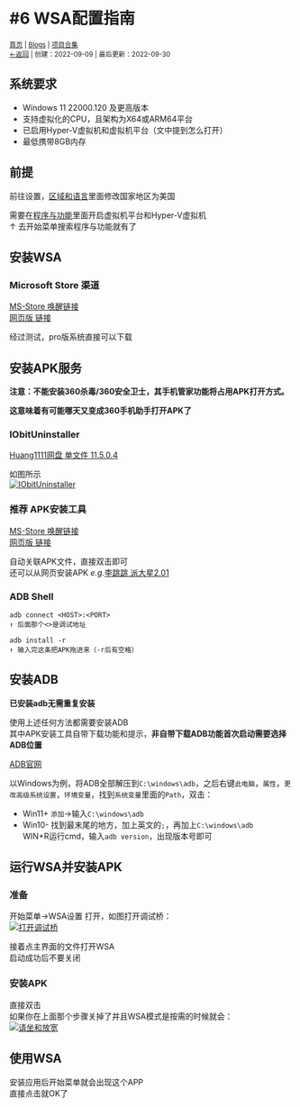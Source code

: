# #6 WSA配置指南
<small><a href="//">首页</a> | <a href="/blogs">Blogs</a> | <a href="/Project">项目合集</a><br><a href="../">←返回</a> |
 创建：2022-09-09 | 最后更新：2022-09-30</small><br>

## 系统要求
- Windows 11 22000.120 及更高版本
- 支持虚拟化的CPU，且架构为X64或ARM64平台
- 已启用Hyper-V虚拟机和虚拟机平台（文中提到怎么打开）
- 最低携带8GB内存


## 前提
前往设置，[区域和语言](https://kdxhub.github.io/api/jump.htm?back=1&u=ms-settings:regionlanguage)里面修改国家地区为美国

需要在[程序与功能](https://kdxhub.github.io/api/jump.htm?back=1&u=ms-settings:optionalfeatures)里面开启虚拟机平台和Hyper-V虚拟机<br>
↑ 去开始菜单搜索程序与功能就有了
## 安装WSA
### Microsoft Store 渠道
[MS-Store 唤醒链接](http://kdxhub.github.io/api/jump.htm?back=1&u=ms-windows-store://pdp/?ProductId=9P3395VX91NR)<br>
[网页版 链接](https://apps.microsoft.com/store/detail/windows-subsystem-for-android%E2%84%A2-with-amazon-appstore/9P3395VX91NR)

经过测试，pro版系统直接可以下载
## 安装APK服务
**注意：不能安装360杀毒/360安全卫士，其手机管家功能将占用APK打开方式。**

**这意味着有可能哪天又变成360手机助手打开APK了**
### IObitUninstaller
[Huang1111网盘 单文件 11.5.0.4](https://pan.huang1111.cn/s/2Q4XTN?path=%2FIObitUninstaller%20%E5%8D%B8%E8%BD%BD%E5%B7%A5%E5%85%B7%20%E5%8D%95%E6%96%87%E4%BB%B6%E7%89%88%2011.5.0.4)

如图所示<br>
[![](https://s1.ax1x.com/2022/09/09/vLdvhF.md.png "IObitUninstaller")](https://s1.ax1x.com/2022/09/09/vLdvhF.png)
### **推荐** APK安装工具
[MS-Store 唤醒链接](http://kdxhub.github.io/api/jump.htm?back=1&u=ms-windows-store://pdp/?ProductId=9P2JFQ43FPPG)<br>
[网页版 链接](https://apps.microsoft.com/store/detail/windows-subsystem-for-android%E2%84%A2-with-amazon-appstore/9P2JFQ43FPPG)

自动关联APK文件，直接双击即可<br>
还可以从网页安装APK *e.g.*[李跳跳 派大星2.01](https://kdxhub.github.io/api/jump.htm?back=1&u=apkinstaller:?source=https://kdx233.github.io/res/%E6%B4%BE%E5%A4%A7%E6%98%9F2.01.apk)
### ADB Shell
```
adb connect <HOST>:<PORT>
↑ 后面那个<>是调试地址

adb install -r 
↑ 输入完这条把APK拖进来（-r后有空格）
```
<!-- 更多命令参阅： [逍遥安卓](https://bbs.xyaz.cn/thread-365537-1-1.html) -->
## 安装ADB
**已安装adb无需重复安装**<br>

使用上述任何方法都需要安装ADB<br>
其中APK安装工具自带下载功能和提示，**非自带下载ADB功能首次启动需要选择ADB位置**

[ADB官网](https://developer.android.google.cn/studio/releases/platform-tools?hl=zh-cn#downloads)

以Windows为例，将ADB全部解压到`C:\windows\adb`，之后右键`此电脑`，`属性`，`更改高级系统设置`，`环境变量`，找到`系统变量`里面的`Path`，双击：<br>
- Win11+ `添加`->输入`C:\windows\adb`<br>
- Win10- 找到最末尾的地方，加上英文的`;`，再加上`C:\windows\adb`<br>
WIN+R运行cmd，输入`adb version`，出现版本号即可<br>
## 运行WSA并安装APK
### 准备
开始菜单->WSA设置 打开，如图打开调试桥：<br>
[![](https://s1.ax1x.com/2022/09/10/vLT0SJ.md.png "打开调试桥")](https://s1.ax1x.com/2022/09/10/vLT0SJ.png)<br>

接着点主界面的文件打开WSA<br>
启动成功后不要关闭
### 安装APK
直接双击<br>
如果你在上面那个步骤关掉了并且WSA模式是按需的时候就会：<br>
[![](https://s1.ax1x.com/2022/09/10/vLTOfg.png "请坐和放宽")](https://s1.ax1x.com/2022/09/10/vLTOfg.png)
## 使用WSA
安装应用后开始菜单就会出现这个APP<br>
直接点击就OK了<br>